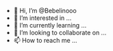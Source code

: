 - 👋 Hi, I’m @Bebelinooo
- 👀 I’m interested in ...
- 🌱 I’m currently learning ...
- 💞️ I’m looking to collaborate on ...
- 📫 How to reach me ...

<!---
Bebelinooo/Bebelinooo is a ✨ special ✨ repository because its `README.md` (this file) appears on your GitHub profile.
You can click the Preview link to take a look at your changes.
--->

